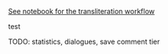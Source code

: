 [See notebook for the transliteration workflow](https://colab.research.google.com/github/timtim1342/tukita_translit/blob/main/main.ipynb)

test

TODO: statistics, dialogues, save comment tier
